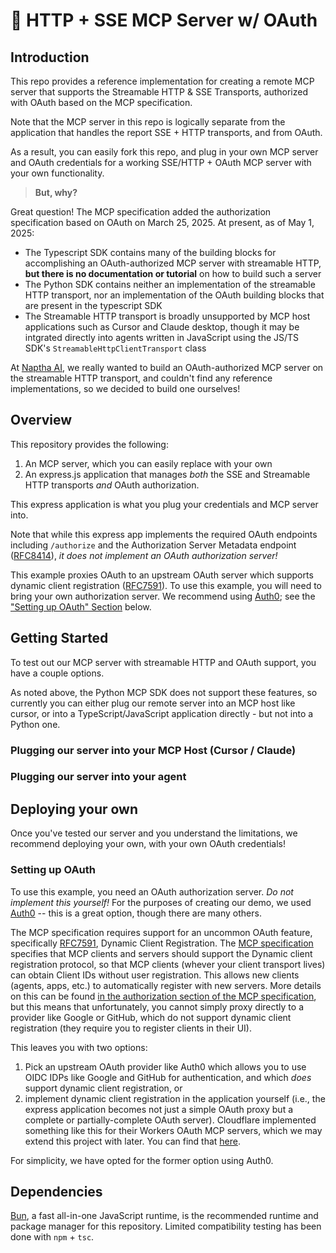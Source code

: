 # 🌊 HTTP + SSE MCP Server w/ OAuth

## Introduction
This repo provides a reference implementation for creating a remote MCP server that supports the Streamable HTTP & SSE Transports, authorized with OAuth based on the MCP specification.

Note that the MCP server in this repo is logically separate from the application that handles the report SSE + HTTP transports, and from OAuth. 

As a result, you can easily fork this repo, and plug in your own MCP server and OAuth credentials for a working SSE/HTTP + OAuth MCP server with your own functionality. 

> **But, why?**

Great question! The MCP specification added the authorization specification based on OAuth on March 25, 2025. At present, as of May 1, 2025: 
- The Typescript SDK contains many of the building blocks for accomplishing an OAuth-authorized MCP server with streamable HTTP, **but there is no documentation or tutorial** on how to build such a server
- The Python SDK contains neither an implementation of the streamable HTTP transport, nor an implementation of the OAuth building blocks that are present in the typescript SDK
- The Streamable HTTP transport is broadly unsupported by MCP host applications such as Cursor and Claude desktop, though it may be intgrated directly into agents written in JavaScript using the JS/TS SDK's `StreamableHttpClientTransport` class

At [Naptha AI](https://naptha.ai), we really wanted to build an OAuth-authorized MCP server on the streamable HTTP transport, and couldn't find any reference implementations, so we decided to build one ourselves!

## Overview
This repository provides the following:
1. An MCP server, which you can easily replace with your own
2. An express.js application that manages _both_ the SSE and Streamable HTTP transports _and_ OAuth authorization.

This express application is what you plug your credentials and MCP server into.

Note that while this express app implements the required OAuth endpoints including `/authorize` and the Authorization Server Metadata endpoint ([RFC8414](https://datatracker.ietf.org/doc/html/rfc8414)), _it does not implement an OAuth authorization server!_ 

This example proxies OAuth to an upstream OAuth server which supports dynamic client registration ([RFC7591](https://datatracker.ietf.org/doc/html/rfc7591)). To use this example, you will need to bring your own authorization server. We recommend using [Auth0](https://auth0.com); see the ["Setting up OAuth" Section](https://github.com/NapthaAI/http-oauth-mcp-server?tab=readme-ov-file#setting-up-oauth) below.

## Getting Started
To test out our MCP server with streamable HTTP and OAuth support, you have a couple options.

As noted above, the Python MCP SDK does not support these features, so currently you can either plug our remote server into an MCP host like cursor, or into a TypeScript/JavaScript application directly - but not into a Python one.

### Plugging our server into your MCP Host (Cursor / Claude)

### Plugging our server into your agent 


## Deploying your own
Once you've tested our server and you understand the limitations, we recommend deploying your own, with your own OAuth credentials!

### Setting up OAuth
To use this example, you need an OAuth authorization server. _Do not implement this yourself!_ For the purposes of creating our demo, we used [Auth0](https://auth0.com) -- this is a great option, though there are many others.

The MCP specification requires support for an uncommon OAuth feature, specifically [RFC7591](https://datatracker.ietf.org/doc/html/rfc7591), Dynamic Client Registration. The [MCP specification](https://modelcontextprotocol.io/specification/2025-03-2026) specifies that MCP clients and servers should support the Dynamic client registration protocol, so that MCP clients (whever your client transport lives) can obtain Client IDs without user registration. This allows new clients (agents, apps, etc.) to automatically register with new servers. More details on this can be found [in the authorization section of the MCP specification](https://modelcontextprotocol.io/specification/2025-03-26/basic/authorization#2-4-dynamic-client-registration), but this means that unfortunately, you cannot simply proxy directly to a provider like Google or GitHub, which do not support dynamic client registration (they require you to register clients in their UI). 

This leaves you with two options:
1. Pick an upstream OAuth provider like Auth0 which allows you to use OIDC IDPs like Google and GitHub for authentication, and which _does_ support dynamic client registration, or 
2. implement dynamic client registration in the application yourself (i.e., the express application becomes not just a simple OAuth proxy but a complete or partially-complete OAuth server). Cloudflare implemented something like this for their Workers OAuth MCP servers, which we may extend this project with later. You can find that [here](https://github.com/cloudflare/workers-oauth-provider).

For simplicity, we have opted for the former option using Auth0.


## Dependencies
[Bun](https://bun.sh), a fast all-in-one JavaScript runtime, is the recommended runtime and package manager for this repository. Limited compatibility testing has been done with `npm` + `tsc`. 

